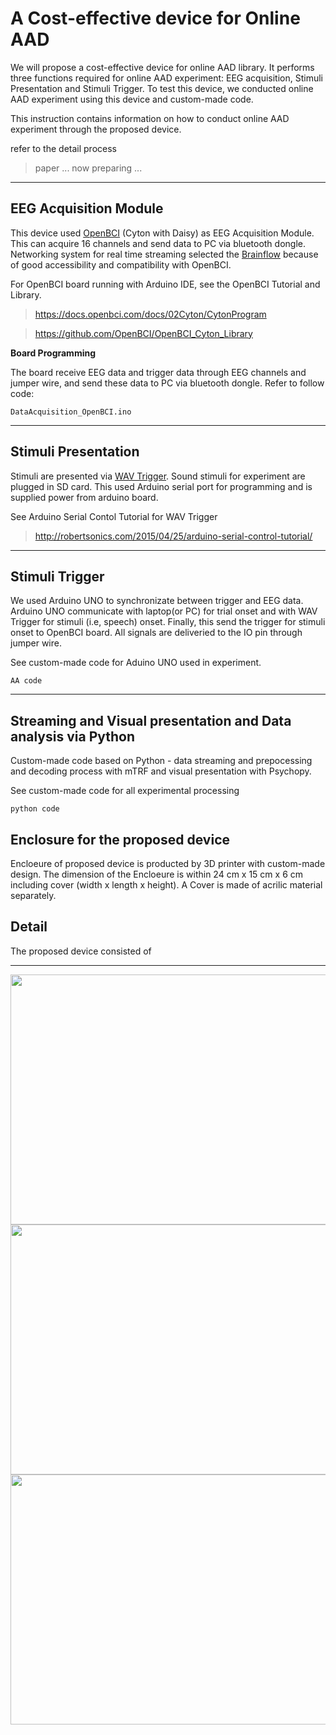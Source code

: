 # A Cost-effective device for Online AAD

We will propose a cost-effective device for online AAD library. It performs three functions required for online AAD experiment: EEG acquisition, Stimuli Presentation and Stimuli Trigger. To test this device, we conducted online AAD experiment using this device and custom-made code.

This instruction contains information on how to conduct online AAD experiment through the proposed device. 

refer to the detail process
> paper ... now preparing ...

***
## EEG Acquisition Module
This device used [OpenBCI](https://openbci.com/?utm_source=google&utm_medium=cpc&utm_campaign=716348300&utm_content=openbci&gclid=Cj0KCQiA-eeMBhCpARIsAAZfxZBwfN8ei8seomxZ255WDN04UvwYix6hzXr-pJoc7drJViXE77-MirIaAnfWEALw_wcB) (Cyton with Daisy) as EEG Acquisition Module. This can acquire 16 channels and send data to PC via bluetooth dongle. Networking system for real time streaming selected the [Brainflow](https://github.com/brainflow-dev/brainflow) because of good accessibility and compatibility with OpenBCI. 

   For OpenBCI board running with Arduino IDE, see the OpenBCI Tutorial and Library.

>https://docs.openbci.com/docs/02Cyton/CytonProgram

>https://github.com/OpenBCI/OpenBCI_Cyton_Library


**Board Programming**

   The board receive EEG data and trigger data through EEG channels and jumper wire, and send these data to PC via bluetooth dongle.
   Refer to follow code:
    
```
DataAcquisition_OpenBCI.ino
```

***
## Stimuli Presentation
Stimuli are presented via [WAV Trigger](https://github.com/robertsonics/WAV-Trigger-Arduino-Serial-Library). Sound stimuli for experiment are plugged in SD card. This used Arduino serial port for programming and is supplied power from arduino board.

See Arduino Serial Contol Tutorial for WAV Trigger
>http://robertsonics.com/2015/04/25/arduino-serial-control-tutorial/


***
## Stimuli Trigger
We used Arduino UNO to synchronizate between trigger and EEG data. Arduino UNO communicate with laptop(or PC) for trial onset and with WAV Trigger for stimuli (i.e, speech) onset. Finally, this send the trigger for stimuli onset to OpenBCI board. All signals are deliveried to the IO pin through jumper wire.  

See custom-made code for Aduino UNO used in experiment.

```
AA code
```

***
## Streaming and Visual presentation and Data analysis via Python
Custom-made code based on Python  -  data streaming and prepocessing and decoding process with mTRF and visual presentation with Psychopy.

See custom-made code for all experimental processing

```
python code
```

## Enclosure for the proposed device
Encloeure of proposed device is producted by 3D printer with custom-made design. The dimension of the Encloeure is within 24 cm x 15 cm x 6 cm including cover (width x length x height). A Cover is made of acrilic material separately.


## Detail
The proposed device consisted of


***

<img src="https://user-images.githubusercontent.com/85104167/142797442-7c8c5677-199c-4192-8cdf-e37cbf4d5fd9.jpg" width="600" height="400">
<img src="https://user-images.githubusercontent.com/85104167/142797446-1ed05680-9816-4fd7-a80c-fed93afa0ad8.jpg" width="600" height="400">
<img src="https://user-images.githubusercontent.com/85104167/142797452-4d86a22f-e608-44a9-a706-3fac1b7e39b9.jpg" width="600" height="400">

